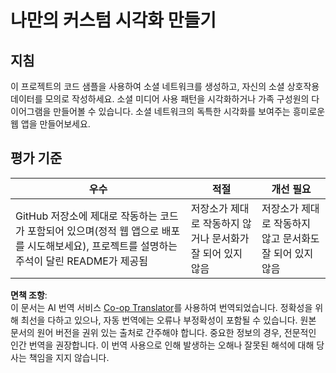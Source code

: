 <!--
CO_OP_TRANSLATOR_METADATA:
{
  "original_hash": "e56df4c0f49357e30ac8fc77aa439dd4",
  "translation_date": "2025-08-25T18:03:14+00:00",
  "source_file": "3-Data-Visualization/13-meaningful-visualizations/assignment.md",
  "language_code": "ko"
}
-->
# 나만의 커스텀 시각화 만들기

## 지침

이 프로젝트의 코드 샘플을 사용하여 소셜 네트워크를 생성하고, 자신의 소셜 상호작용 데이터를 모의로 작성하세요. 소셜 미디어 사용 패턴을 시각화하거나 가족 구성원의 다이어그램을 만들어볼 수 있습니다. 소셜 네트워크의 독특한 시각화를 보여주는 흥미로운 웹 앱을 만들어보세요.

## 평가 기준

우수 | 적절 | 개선 필요
--- | --- | -- |
GitHub 저장소에 제대로 작동하는 코드가 포함되어 있으며(정적 웹 앱으로 배포를 시도해보세요), 프로젝트를 설명하는 주석이 달린 README가 제공됨 | 저장소가 제대로 작동하지 않거나 문서화가 잘 되어 있지 않음 | 저장소가 제대로 작동하지 않고 문서화도 잘 되어 있지 않음

**면책 조항**:  
이 문서는 AI 번역 서비스 [Co-op Translator](https://github.com/Azure/co-op-translator)를 사용하여 번역되었습니다. 정확성을 위해 최선을 다하고 있으나, 자동 번역에는 오류나 부정확성이 포함될 수 있습니다. 원본 문서의 원어 버전을 권위 있는 출처로 간주해야 합니다. 중요한 정보의 경우, 전문적인 인간 번역을 권장합니다. 이 번역 사용으로 인해 발생하는 오해나 잘못된 해석에 대해 당사는 책임을 지지 않습니다.